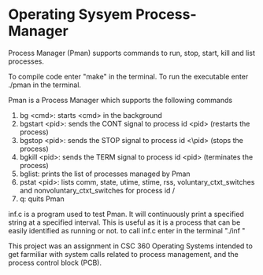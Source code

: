 # Operating Sysyem Process-Manager
Process Manager (Pman) supports commands to run, stop, start, kill and list processes.

To compile code enter "make" in the terminal.
To run the executable enter ./pman in the terminal.

Pman is a Process Manager which supports the following commands
1. bg \<cmd\>: starts \<cmd\> in the background
2. bgstart \<pid\>: sends the CONT signal to process id \<pid\> (restarts the process)
3. bgstop \<pid\>: sends the STOP signal to process id <\pid\> (stops the process)
4. bgkill \<pid\>: sends the TERM signal to process id \<pid\> (terminates the process)
5. bglist: prints the list of processes managed by Pman
6. pstat \<pid\>: lists comm, state, utime, stime, rss, voluntary_ctxt_switches and nonvoluntary_ctxt_switches for process id /<pid/>
7. q: quits Pman
  

  
  
inf.c is a program used to test Pman. It will continuously print a specified string at a specified interval. This is useful as it is a process that can be easily identified as running or not.
to call inf.c enter in the terminal "./inf <string-to-print> <interval>"

This project was an assignment in CSC 360 Operating Systems intended to get farmiliar with system calls related to process management, and the process control block (PCB).
